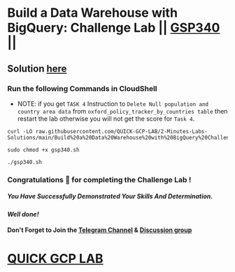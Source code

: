 # Build a Data Warehouse with BigQuery: Challenge Lab || [GSP340](https://www.cloudskillsboost.google/focuses/14341?parent=catalog) ||

## Solution [here]()

### Run the following Commands in CloudShell

* NOTE: if you get `TASK 4` Instruction to `Delete Null population and country area data` from `oxford_policy_tracker_by_countries table` then restart the lab otherwise you will not get the score for `Task 4`.

```
curl -LO raw.githubusercontent.com/QUICK-GCP-LAB/2-Minutes-Labs-Solutions/main/Build%20a%20Data%20Warehouse%20with%20BigQuery%20Challenge%20Lab/gsp340.sh

sudo chmod +x gsp340.sh

./gsp340.sh
```

### Congratulations 🎉 for completing the Challenge Lab !

##### *You Have Successfully Demonstrated Your Skills And Determination.*

#### *Well done!*

#### Don't Forget to Join the [Telegram Channel](https://t.me/QuickGcpLab) & [Discussion group](https://t.me/QuickGcpLabChats)

# [QUICK GCP LAB](https://www.youtube.com/@quickgcplab)
